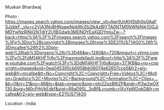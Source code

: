 Muskan Bhardwaj

Photo : https://images.search.yahoo.com/images/view;_ylt=Awr9JnKHSldh0p0AaFSJzbkF;_ylu=c2VjA3NyBHNsawNpbWcEb2lkAzBlYTA0NTM5NWNiNjk1OGJiMDYwNzRlNjI2NTdjY2U1BGdwb3MDNDYEaXQDYmluZw--?back=https%3A%2F%2Fimages.search.yahoo.com%2Fsearch%2Fimages%3Fp%3Dno%2Bcopyright%2Bimages%26type%3DE211US714G0%26fr%3Dmcafee%26fr2%3Dpiv-web%26tab%3Dorganic%26ri%3D46&w=1280&h=720&imgurl=i.ytimg.com%2Fvi%2FdM14KHFTr6o%2Fmaxresdefault.jpg&rurl=http%3A%2F%2Fwww.youtube.com%2Fwatch%3Fv%3DdM14KHFTr6o&size=37.1KB&p=no+copyright+images&oid=0ea045395cb6958bb06074e62657cce5&fr2=piv-web&fr=mcafee&tt=No+Copyright%2C+Copyright+Free+Videos%2C+Motion+Graphics%2C+Movies%2C+Background%2C+Animation%2C+Clips+...&b=0&ni=21&no=46&ts=&tab=organic&sigr=pln2ZqzBRiZP&sigb=ff3w2wDX130.&sigi=M0cPjhVkEdkf&sigt=69aD95L_3oBf&.crumb=rIXvYpWDokD&fr=mcafee&fr2=piv-web&type=E211US714G0

Location : India
